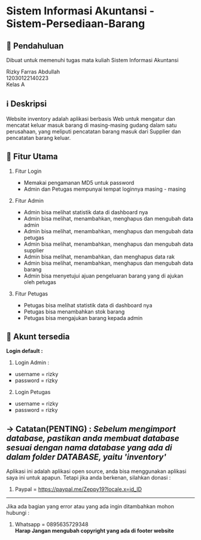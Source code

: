 # Sistem Informasi Akuntansi - Sistem-Persediaan-Barang

## 📖 Pendahuluan
Dibuat untuk memenuhi tugas mata kuliah Sistem Informasi Akuntansi

Rizky Farras Abdullah<br>
12030122140223<br>
Kelas A<br>

## ℹ️ Deskripsi
Website inventory adalah aplikasi berbasis Web untuk mengatur dan mencatat keluar masuk barang di masing-masing gudang dalam satu perusahaan, yang meliputi pencatatan barang masuk dari Supplier dan pencatatan barang keluar.

## 📜 Fitur Utama
  1. Fitur Login
    <ul type="square">
    <li>Memakai pengamanan MD5 untuk password</li>
    <li>Admin dan Petugas mempunyai tempat loginnya masing - masing</li>
    </ul>
    
  2. Fitur Admin
     <ul type="square">
     <li>Admin bisa melihat statistik data di dashboard nya</li>
     <li>Admin bisa melihat, menambahkan, menghapus dan mengubah data admin</li>
     <li>Admin bisa melihat, menambahkan, menghapus dan mengubah data petugas</li>
     <li>Admin bisa melihat, menambahkan, menghapus dan mengubah data supplier</li>
     <li>Admin bisa melihat, menambahkan, dan menghapus data rak</li>
     <li>Admin bisa melihat, menambahkan, menghapus dan mengubah data barang</li>
     <li>Admin bisa menyetujui ajuan pengeluaran barang yang di ajukan oleh petugas</li>
     </ul>
 
  3. Fitur Petugas
    <ul type="square">
    <li>Petugas bisa melihat statistik data di dashboard nya</li>
    <li>Petugas bisa menambahkan stok barang</li>
    <li>Petugas bisa mengajukan barang kepada admin</li>
    
  </ul>
  
  ## 🔑 Akunt tersedia
  <strong>Login default : </strong>
  1. Login Admin :
  <ul type="square">
    <li>username = rizky </li>
    <li>password = rizky</li>
   
  </ul>
 
  2. Login Petugas
   <ul type="square">
    <li>username = rizky</li>
    <li>password = rizky</li>

    
  </ul>
  
  
-> Catatan(PENTING) :
    <i>Sebelum mengimport database, pastikan anda membuat database sesuai dengan nama database yang ada di dalam folder DATABASE, yaitu 'inventory'</i>
-----------------------------------------------------------------------------------------------------------------------------------------------------------------
Aplikasi ini adalah aplikasi open source, anda bisa menggunakan aplikasi saya ini untuk apapun. 
Tetapi jika anda berkenan, silahkan donasi :
1. Paypal = https://paypal.me/Zeppy19?locale.x=id_ID
-----------------------------------------------------------------------------------------------------------------------------------------------------------------
Jika ada bagian yang error atau yang ada ingin ditambahkan mohon hubungi :
1. Whatsapp = 0895635729348<br>
<strong> Harap Jangan mengubah copyright yang ada di footer website</strong>
